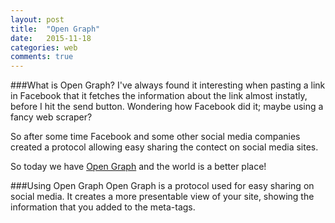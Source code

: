 ```yaml
---
layout: post
title:  "Open Graph"
date:   2015-11-18
categories: web
comments: true
---
```


###What is Open Graph?
I've always found it interesting when pasting a link in Facebook that it fetches the information about the link almost instatly, before I hit the send button.
Wondering how Facebook did it; maybe using a fancy web scraper?

So after some time Facebook and some other social media companies created a protocol allowing easy sharing the contect on social media sites.

So today we have [Open Graph](http://www.ogp.me) and the world is a better place!

###Using Open Graph
Open Graph is a protocol used for easy sharing on social media. It creates a more presentable view of your site, showing the information that you added to the meta-tags.
